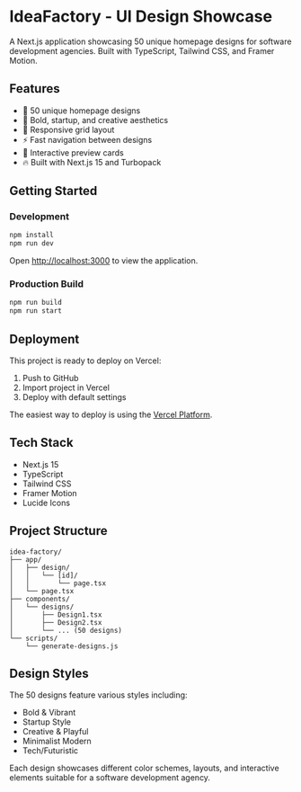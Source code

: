 # IdeaFactory - UI Design Showcase

A Next.js application showcasing 50 unique homepage designs for software development agencies. Built with TypeScript, Tailwind CSS, and Framer Motion.

## Features

- 🎨 50 unique homepage designs
- 🚀 Bold, startup, and creative aesthetics
- 📱 Responsive grid layout
- ⚡ Fast navigation between designs
- 🎯 Interactive preview cards
- 🔥 Built with Next.js 15 and Turbopack

## Getting Started

### Development

```bash
npm install
npm run dev
```

Open [http://localhost:3000](http://localhost:3000) to view the application.

### Production Build

```bash
npm run build
npm run start
```

## Deployment

This project is ready to deploy on Vercel:

1. Push to GitHub
2. Import project in Vercel
3. Deploy with default settings

The easiest way to deploy is using the [Vercel Platform](https://vercel.com/new?utm_medium=default-template&filter=next.js&utm_source=create-next-app&utm_campaign=create-next-app-readme).

## Tech Stack

- Next.js 15
- TypeScript
- Tailwind CSS
- Framer Motion
- Lucide Icons

## Project Structure

```
idea-factory/
├── app/
│   ├── design/
│   │   └── [id]/
│   │       └── page.tsx
│   └── page.tsx
├── components/
│   └── designs/
│       ├── Design1.tsx
│       ├── Design2.tsx
│       └── ... (50 designs)
└── scripts/
    └── generate-designs.js
```

## Design Styles

The 50 designs feature various styles including:
- Bold & Vibrant
- Startup Style
- Creative & Playful
- Minimalist Modern
- Tech/Futuristic

Each design showcases different color schemes, layouts, and interactive elements suitable for a software development agency.
